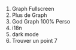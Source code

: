 1. Graph Fullscreen
2. Plus de Graph
3. God Graph 100% Perso
4. i18n
5. dark mode
6. Trouver un point 7